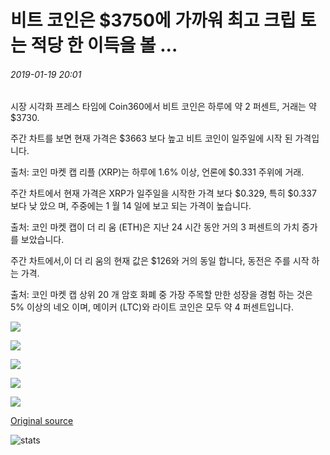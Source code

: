 # 비트 코인은 $3750에 가까워 최고 크립 토는 적당 한 이득을 볼 ...

###### 2019-01-19 20:01

시장 시각화 프레스 타임에 Coin360에서 비트 코인은 하루에 약 2 퍼센트, 거래는 약 $3730.

주간 차트를 보면 현재 가격은 $3663 보다 높고 비트 코인이 일주일에 시작 된 가격입니다.

출처: 코인 마켓 캡 리플 (XRP)는 하루에 1.6% 이상, 언론에 $0.331 주위에 거래.

주간 차트에서 현재 가격은 XRP가 일주일을 시작한 가격 보다 $0.329, 특히 $0.337 보다 낮 았으 며, 주중에는 1 월 14 일에 보고 되는 가격이 높습니다.

출처: 코인 마켓 캡이 더 리 움 (ETH)은 지난 24 시간 동안 거의 3 퍼센트의 가치 증가를 보았습니다.

주간 차트에서,이 더 리 움의 현재 값은 $126와 거의 동일 합니다, 동전은 주를 시작 하는 가격.

출처: 코인 마켓 캡 상위 20 개 암호 화폐 중 가장 주목할 만한 성장을 경험 하는 것은 5% 이상의 네오 이며, 메이커 (LTC)와 라이트 코인은 모두 약 4 퍼센트입니다.

![](https://s3.cointelegraph.com/storage/uploads/view/ece3db2208bef207ea1653150f5b9b73.png)

![](https://s3.cointelegraph.com/storage/uploads/view/e32e5104f013a214e60ca45bed182ef2.png)

![](https://s3.cointelegraph.com/storage/uploads/view/f0adcac63733d3e6858d3532c1d78b52.png)

![](https://s3.cointelegraph.com/storage/uploads/view/19e4901ef81f27acdf664fbd246e251b.png)

![](https://s3.cointelegraph.com/storage/uploads/view/ee83cf3138e8acf1c4fdbcfe09c0a331.png)

[Original source](https://cointelegraph.com/news/bitcoin-nears-3-750-as-top-cryptos-see-moderate-gains)

![stats](https://c.statcounter.com/11760860/0/a89fa40b/1/ "stats")